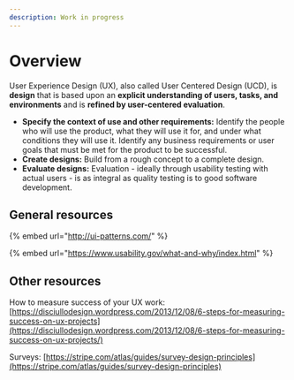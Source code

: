 ```yaml
---
description: Work in progress
---
```


# Overview

User Experience Design \(UX\), also called User Centered Design \(UCD\), is **design** that is based upon an **explicit understanding of users, tasks, and environments** and is **refined by user-centered evaluation**.

* **Specify the context of use and other requirements:** Identify the people who will use the product, what they will use it for, and under what conditions they will use it. Identify any business requirements or user goals that must be met for the product to be successful.
* **Create designs:** Build from a rough concept to a complete design.
* **Evaluate designs:** Evaluation - ideally through usability testing with actual users - is as integral as quality testing is to good software development.

## General resources

{% embed url="http://ui-patterns.com/" %}

{% embed url="https://www.usability.gov/what-and-why/index.html" %}



## Other resources

How to measure success of your UX work: [https://disciullodesign.wordpress.com/2013/12/08/6-steps-for-measuring-success-on-ux-projects](https://disciullodesign.wordpress.com/2013/12/08/6-steps-for-measuring-success-on-ux-projects/)

Surveys: [https://stripe.com/atlas/guides/survey-design-principles](https://stripe.com/atlas/guides/survey-design-principles)


